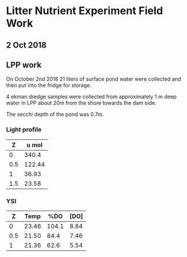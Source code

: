 ﻿# Litter Nutrient Experiment Field Work 
## 2 Oct 2018
## LPP work 
On October 2nd 2018 21 liters of surface pond water were collected and then put into the fridge for storage. 


4 ekman dredge samples were collected from approximately 1 m deep water in LPP about 20m from the shore towards the dam side. 


The secchi depth of the pond was 0.7m.


### Light profile 
| Z    | u mol   |
| ---- | --------- |
| 0    | 340.4   |
| 0.5 | 122.44 | 
| 1    | 36.93   |
| 1.5 | 23.58   |


### YSI 


| Z    | Temp | %DO | [DO] |
| ---- | ------- | ------- | ------ |
| 0    | 23.46 | 104.1 | 8.84 |
| 0.5 | 21.50 | 84.4   | 7.46 |
| 1    | 21.36 | 62.6   | 5.54 |